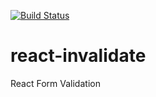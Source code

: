 [![Build Status](https://travis-ci.org/colevoss/react-invalidate.svg?branch=master)](https://travis-ci.org/colevoss/react-invalidate)

# react-invalidate
React Form Validation
